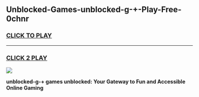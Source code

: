 
## Unblocked-Games-unblocked-g-+-Play-Free-0chnr
<h3>
<a href="https://premium76.site?title=unblocked-g-+&ref=18A1">CLICK TO PLAY</a></h3>
<hr>

<h3>
<a href="https://premium76.site?title=unblocked-g-+&ref=18A1">CLICK 2 PLAY</a>
  
</h3>

<a href="https://premium76.site?title=unblocked-g-+&ref=18A1"><img src="https://clearcache.store/games.png"></a>


**unblocked-g-+ games unblocked: Your Gateway to Fun and Accessible Online Gaming**
